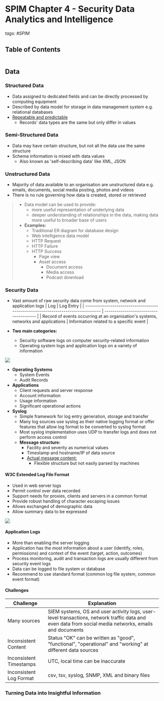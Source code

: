 # **SPIM Chapter 4 - Security Data Analytics and Intelligence**

###### tags: #SPIM 

## Table of Contents
```toc
```

## Data
### Structured Data
- Data assigned to dedicated fields and can be directly processed by computing equipment
- Described by data model for storage in data management system e.g. relational databases
- <u>Repeatable and predictable</u>
	- Records' data types are the same but only differ in values

### Semi-Structured Data
- Data may have certain structure, but not all the data use the same structure
- Schema information is mixed with data values
	- Also known as 'self-describing data' like XML, JSON

### Unstructured Data
- Majority of data available to an organisation are unstructured data e.g. emails, documents, social media posting, photos and videos
- There is no rule governing how data is created, stored or retrieved

> - Data model can be used to provide:
> 	- more useful representation of underlying data
> 	- deeper understanding of relationships in the data, making data more useful to broader base of users
> - **Examples:**
> 	- Traditional ER diagram for database design
> 	- Web intelligence data model
> 	- HTTP Request
> 	- HTTP Failure
> 	- HTTP Success
> 		- Page view
> 		- Asset access
> 			- Document access
> 			- Media access
> 			- Podcast download

### Security Data
- Vast amount of raw security data come from system, network and application logs
| Log                                                                                | Log Entry                               |
| ---------------------------------------------------------------------------------- | --------------------------------------- |
| Record of events occurring at an organisation's systems, networks and applications | Information related to a specific event |

- **Two main categories:**
	- Security software logs on computer security-related information
	- Operating system logs and application logs on a variety of information

![](https://i.imgur.com/SaIRW4T.png)

- **Operating Systems**
	- System Events
	- Audit Records
- **Applications**
	- Client requests and server response
	- Account information
	- Usage information
	- Significant operational actions
- **Syslog**
	- Simple framework for log entry generation, storage and transfer
	- Many log sources use syslog as their native logging format or offer features that allow log format to be converted to syslog format
	- Most syslog implementation uses UDP to transfer logs and does not perform access control
	- **Message structure:**
		- Facility and severity as numerical values
		- Timestamp and hostname/IP of data source
		- <u>Actual message content:</u>
			- Flexible structure but not easily parsed by machines

#### W3C Extended Log File Format
- Used in web server logs
- Permit control over data recorded
- Support needs for proxies, clients and servers in a common format
- Provide robust handling of character escaping issues
- Allows exchanged of demographic data
- Allow summary data to be expressed

![](https://i.imgur.com/hnJF0Om.png)

#### Application Logs
- More than enabling the server logging
- Application has the most information about a user (identify, roles, permissions) and context of the event (target, action, outcomes)
- Process monitoring, audit and transaction logs are usually different from security event logs
- Data can be logged to file system or database
- Recommend to use standard format (common log file system, common event format)

#### Challenges 
| Challenge               | Explanation                                                                                                                                           |
| ----------------------- | ----------------------------------------------------------------------------------------------------------------------------------------------------- |
| Many sources            | SIEM systems, OS and user activity logs, user-level transactions, network traffic data and even data from social media networks, emails and documents |
| Inconsistent Content    | Status "OK" can be written as "good", "functional", "operational" and "working" at different data sources                                             |
| Inconsistent Timestamps | UTC, local time can be inaccurate                                                                                                                     |
| Inconsistent Log Format | csv, tsv, syslog, SNMP, XML and binary files                                                                                                          |

### Turning Data into Insightful Information